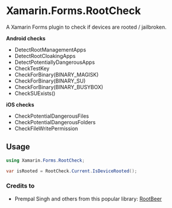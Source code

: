 # Xamarin.Forms.RootCheck

A Xamarin Forms plugin to check if devices are rooted / jailbroken.

**Android checks**

* DetectRootManagementApps
* DetectRootCloakingApps
* DetectPotentiallyDangerousApps
* CheckTestKey
* CheckForBinary(BINARY_MAGISK)
* CheckForBinary(BINARY_SU)
* CheckForBinary(BINARY_BUSYBOX)
* CheckSUExists()

**iOS checks**

* CheckPotentialDangerousFiles
* CheckPotentialDangerousFolders
* CheckFileWritePermission

## Usage

```C#
using Xamarin.Forms.RootCheck;
```
```C#
var isRooted = RootCheck.Current.IsDeviceRooted();
```

### Credits to

* Prempal Singh and others from this popular library: [RootBeer](https://github.com/scottyab/rootbeer)
